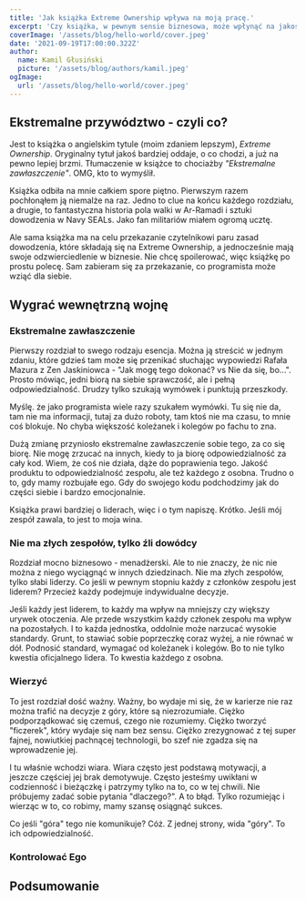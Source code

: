```yaml
---
title: 'Jak książka Extreme Ownership wpływa na moją pracę.'
excerpt: 'Czy książka, w pewnym sensie biznesowa, może wpłynąć na jakość kodu? Czy programista może nauczyć się czegoś od najlepszych jednostek armii amerykańskiej? Jak ekstremalne przywództwo wpływa na pracę w zespole? Na te i inne pytania postaram się odpowiedzieć w tym i być może kolejnych wpisach na blogu. Zapraszam!'
coverImage: '/assets/blog/hello-world/cover.jpeg'
date: '2021-09-19T17:00:00.322Z'
author:
  name: Kamil Głusiński
  picture: '/assets/blog/authors/kamil.jpeg'
ogImage:
  url: '/assets/blog/hello-world/cover.jpeg'
---
```


## Ekstremalne przywództwo - czyli co?
Jest to książka o angielskim tytule (moim zdaniem lepszym), *Extreme Ownership*. Oryginalny tytuł jakoś bardziej oddaje, o co chodzi, a już na pewno lepiej brzmi. Tłumaczenie w książce to chociażby *"Ekstremalne zawłaszczenie"*. OMG, kto to wymyślił. 

Książka odbiła na mnie całkiem spore piętno. Pierwszym razem pochłonąłem ją niemalże na raz. Jedno to clue na końcu każdego rozdziału, a drugie, to fantastyczna historia pola walki w Ar-Ramadi i sztuki dowodzenia w Navy SEALs. Jako fan militariów miałem ogromą ucztę. 

Ale sama książka ma na celu przekazanie czytelnikowi paru zasad dowodzenia, które składają się na Extreme Ownership, a jednocześnie mają swoje odzwierciedlenie w biznesie. Nie chcę spoilerować, więc książkę po prostu polecę. Sam zabieram się za przekazanie, co programista może wziąć dla siebie.

## Wygrać wewnętrzną wojnę

### Ekstremalne zawłaszczenie
Pierwszy rozdział to swego rodzaju esencja. Można ją streścić w jednym zdaniu, które gdzieś tam może się przenikać słuchając wypowiedzi Rafała Mazura z Zen Jaskiniowca - "Jak mogę tego dokonać? vs Nie da się, bo...". Prosto mówiąc, jedni biorą na siebie sprawczość, ale i pełną odpowiedzialność. Drudzy tylko szukają wymówek i punktują przeszkody. 

Myślę. że jako programista wiele razy szukałem wymówki. Tu się nie da, tam nie ma informacji, tutaj za dużo roboty, tam ktoś nie ma czasu, to mnie coś blokuje. No chyba większość koleżanek i kolegów po fachu to zna. 

Dużą zmianę przyniosło ekstremalne zawłaszczenie sobie tego, za co się biorę. Nie mogę zrzucać na innych, kiedy to ja biorę odpowiedzialność za cały kod. Wiem, że coś nie działa, dąże do poprawienia tego. Jakość produktu to odpowiedzialność zespołu, ale też każdego z osobna. Trudno o to, gdy mamy rozbujałe ego. Gdy do swojego kodu podchodzimy jak do części siebie i bardzo emocjonalnie. 

Książka prawi bardziej o liderach, więc i o tym napiszę. Krótko. Jeśli mój zespół zawala, to jest to moja wina.

### Nie ma złych zespołów, tylko źli dowódcy
Rozdział mocno biznesowo - menadżerski. Ale to nie znaczy, że nic nie można z niego wyciągnąć w innych dziedzinach. Nie ma złych zespołów, tylko słabi liderzy. Co jeśli w pewnym stopniu każdy z członków zespołu jest liderem? Przecież każdy podejmuje indywidualne decyzje.

Jeśli każdy jest liderem, to każdy ma wpływ na mniejszy czy większy urywek otoczenia. Ale przede wszystkim każdy członek zespołu ma wpływ na pozostałych. I to każda jednostka, oddolnie może narzucać wysokie standardy. Grunt, to stawiać sobie poprzeczkę coraz wyżej, a nie równać w dół. Podnosić standard, wymagać od koleżanek i kolegów. Bo to nie tylko kwestia oficjalnego lidera. To kwestia każdego z osobna. 

### Wierzyć
To jest rozdział dość ważny. Ważny, bo wydaje mi się, że w karierze nie raz można trafić na decyzje z góry, które są niezrozumiałe. Ciężko podporządkować się czemuś, czego nie rozumiemy. Ciężko tworzyć "ficzerek", który wydaje się nam bez sensu. Ciężko zrezygnować z tej super fajnej, nowiutkiej pachnącej technologii, bo szef nie zgadza się na wprowadzenie jej. 

I tu właśnie wchodzi wiara. Wiara często jest podstawą motywacji, a jeszcze częściej jej brak demotywuje. Często jesteśmy uwikłani w codzienność i bieżączkę i patrzymy tylko na to, co w tej chwili. Nie próbujemy zadać sobie pytania "dlaczego?". A to błąd. Tylko rozumiejąc i wierząc w to, co robimy, mamy szansę osiągnąć sukces.

Co jeśli "góra" tego nie komunikuje? Cóż. Z jednej strony, wida "góry". To ich odpowiedzialność. 

### Kontrolować Ego

## Podsumowanie